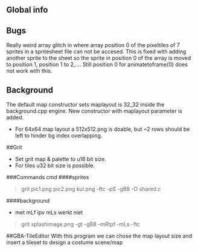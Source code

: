 ## Global info

## Bugs
Really weird array glitch in where array position 0 of the pixeltiles of 7 sprites in a spritesheet file can not be accesed. This is fixed with
adding another sprite to the sheet so the sprite in position 0 of the array is moved to position 1, position 1 to 2,.... Still position 0 for animatetoframe(0)
does not work with this.
## Background
The default map constructor sets maplayout is 32_32 inside the background.cpp engine. New constructor with maplayout parameter is added.
* For 64x64 map layout a 512x512.png is doable, but ~2 rows should be left to hinder bg index overlapping.

##Grit
* Set grit map & palette to u16 bit size.
* For tiles u32 bit size is possible.

###Commands cmd
####sprites
> grit pic1.png pic2.png kul.png -ftc -pS -gB8 -O shared.c

####background 
* met mLf ipv mLs werkt niet
> grit splashimage.png -gt -gB8 -mRtpf -mLs -ftc 

##GBA-TileEditor
With this program we can chose the map layout size and insert a tileset to design a costume scene/map
